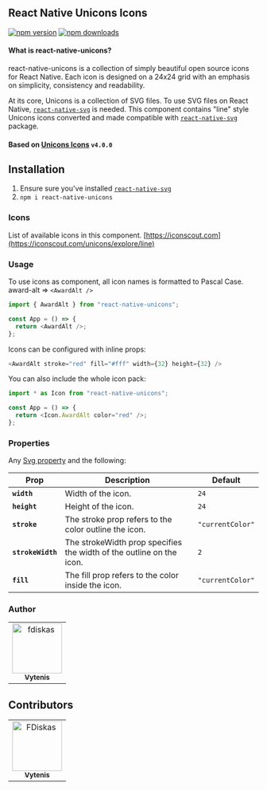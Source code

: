## React Native Unicons Icons

[![npm version](https://img.shields.io/npm/v/react-native-unicons.svg?style=flat-square)](https://www.npmjs.com/package/react-native-unicons)
[![npm downloads](https://img.shields.io/npm/dm/react-native-unicons.svg?style=flat-square)](https://www.npmjs.com/package/react-native-unicons)

#### What is react-native-unicons?

react-native-unicons is a collection of simply beautiful open source icons for React Native. Each icon is designed on a 24x24 grid with an emphasis on simplicity, consistency and readability.

At its core, Unicons is a collection of SVG files. To use SVG files on React Native, [`react-native-svg`](https://github.com/react-native-community/react-native-svg) is needed. This component contains "line" style Unicons icons converted and made compatible with [`react-native-svg`](https://github.com/react-native-community/react-native-svg) package.

#### Based on [Unicons Icons](https://www.npmjs.com/package/@iconscout/unicons) `v4.0.0`

## Installation

1. Ensure sure you've installed [`react-native-svg`](https://github.com/react-native-community/react-native-svg)
2. `npm i react-native-unicons`

### Icons

List of available icons in this component.
[https://iconscout.com](https://iconscout.com/unicons/explore/line)

### Usage

To use icons as component, all icon names is formatted to Pascal Case.
award-alt => `<AwardAlt />`

```javascript
import { AwardAlt } from "react-native-unicons";

const App = () => {
  return <AwardAlt />;
};
```

Icons can be configured with inline props:

```javascript
<AwardAlt stroke="red" fill="#fff" width={32} height={32} />
```

You can also include the whole icon pack:

```javascript
import * as Icon from "react-native-unicons";

const App = () => {
  return <Icon.AwardAlt color="red" />;
};
```

### Properties

Any [Svg property](https://github.com/react-native-community/react-native-svg#common-props) and the following:

| Prop              | Description                                                          | Default          |
| ----------------- | -------------------------------------------------------------------- | ---------------- |
| **`width`**       | Width of the icon.                                                   | `24`             |
| **`height`**      | Height of the icon.                                                  | `24`             |
| **`stroke`**      | The stroke prop refers to the color outline the icon.                | `"currentColor"` |
| **`strokeWidth`** | The strokeWidth prop specifies the width of the outline on the icon. | `2`              |
| **`fill`**        | The fill prop refers to the color inside the icon.                   | `"currentColor"` |

### Author

<!-- readme: FDiskas -start -->
<table>
<tr>
    <td align="center">
        <a href="https://github.com/fdiskas">
            <img src="https://avatars.githubusercontent.com/u/468006?v=4" width="100;" alt="fdiskas"/>
            <br />
            <sub><b>Vytenis</b></sub>
        </a>
    </td></tr>
</table>
<!-- readme: FDiskas -end -->

## Contributors

<!-- readme: contributors -start -->
<table>
<tr>
    <td align="center">
        <a href="https://github.com/FDiskas">
            <img src="https://avatars.githubusercontent.com/u/468006?v=4" width="100;" alt="FDiskas"/>
            <br />
            <sub><b>Vytenis</b></sub>
        </a>
    </td></tr>
</table>
<!-- readme: contributors -end -->
